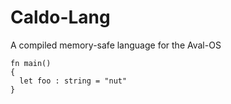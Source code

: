 # Caldo-Lang
A compiled memory-safe language for the Aval-OS 
~~~
fn main()
{
  let foo : string = "nut"
}
~~~
